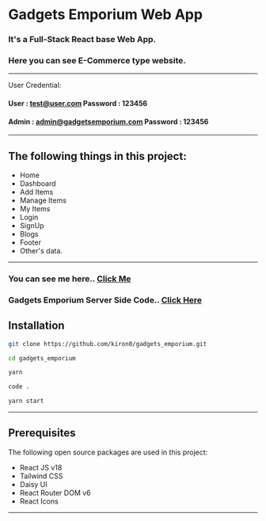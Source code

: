 # Gadgets Emporium Web App

### It's a Full-Stack React base Web App.

### Here you can see E-Commerce type website.

---

User Credential:

#### User : test@user.com   Password : 123456
#### Admin : admin@gadgetsemporium.com   Password : 123456

---

## The following things in this project:

- Home
- Dashboard
- Add Items
- Manage Items
- My Items
- Login
- SignUp
- Blogs
- Footer
- Other's data.

---

### You can see me here.. [Click Me](https://gadgets-emporium.web.app)

### Gadgets Emporium Server Side Code.. [Click Here](https://github.com/kiron0/gadgets_emporium_server)

## Installation

```bash
git clone https://github.com/kiron0/gadgets_emporium.git
```

```bash
cd gadgets_emporium
```

```bash
yarn
```

```bash
code .
```

```bash
yarn start
```

---

## Prerequisites

The following open source packages are used in this project:

- React JS v18
- Tailwind CSS
- Daisy UI
- React Router DOM v6
- React Icons

---

